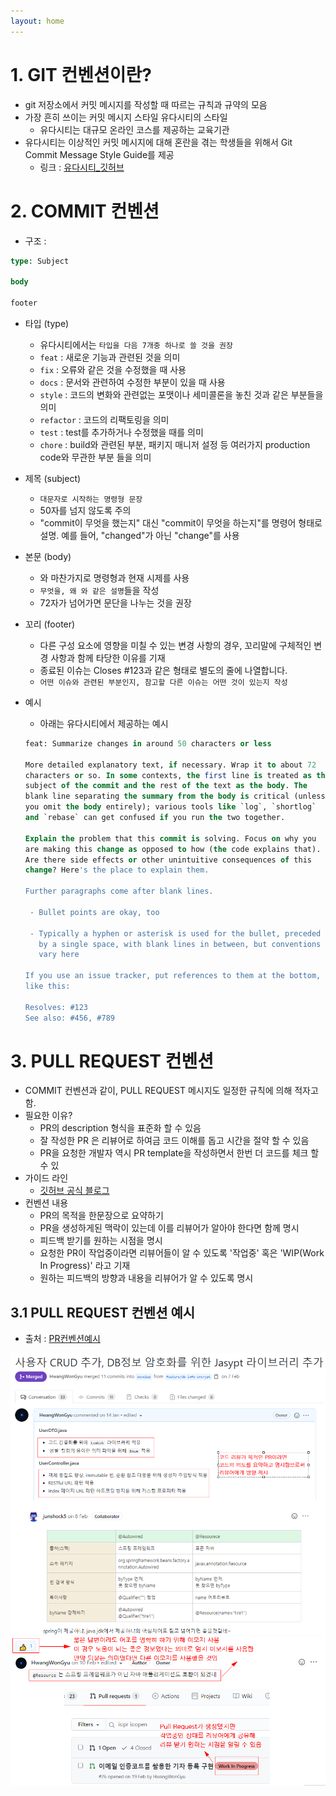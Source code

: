 ```yaml
---
layout: home
---
```


# 1. GIT 컨벤션이란?

- git 저장소에서 커밋 메시지를 작성할 때 따르는 규칙과 규약의 모음
- 가장 흔히 쓰이는 커밋 메시지 스타일 유다시티의 스타일
    - 유다시티는 대규모 온라인 코스를 제공하는 교육기관
- 유다시티는 이상적인 커밋 메시지에 대해 혼란을 겪는 학생들을 위해서 Git Commit Message Style Guide를 제공
    - 링크 : [유다시티_깃허브](https://udacity.github.io/git-styleguide/)

# 2. COMMIT 컨벤션

- 구조 :

```sql
type: Subject

body

footer
```

- 타입 (type)
    - 유다시티에서는 `타입을 다음 7개중 하나로 쓸 것을 권장`
    - `feat` : 새로운 기능과 관련된 것을 의미
    - `fix` : 오류와 같은 것을 수정했을 때 사용
    - `docs` : 문서와 관련하여 수정한 부분이 있을 때 사용
    - `style` : 코드의 변화와 관련없는 포맷이나 세미콜론을 놓친 것과 같은 부분들을 의미
    - `refactor` : 코드의 리팩토링을 의미
    - `test` : test를 추가하거나 수정했을 때를 의미
    - `chore` : build와 관련된 부분, 패키지 매니저 설정 등 여러가지 production code와 무관한 부분 들을 의미
- 제목 (subject)
    - `대문자로 시작하는 명령형 문장`
    - 50자를 넘지 않도록 주의
    - "commit이 무엇을 했는지" 대신 "commit이 무엇을 하는지"를 명령어 형태로 설명. 예를 들어, "changed"가 아닌 "change"를 사용
- 본문 (body)
    - 와 마찬가지로 명령형과 현재 시제를 사용
    - `무엇을, 왜 와 같은 설명`들을 작성
    - 72자가 넘어가면 문단을 나누는 것을 권장
- 꼬리 (footer)
    - 다른 구성 요소에 영향을 미칠 수 있는 변경 사항의 경우, 꼬리말에 구체적인 변경 사항과 함께 타당한 이유를 기재
    - 종료된 이슈는 Closes #123과 같은 형태로 별도의 줄에 나열합니다.
    - `어떤 이슈와 관련된 부분인지, 참고할 다른 이슈는 어떤 것이 있는지 작성`
- 예시
    - 아래는 유다시티에서 제공하는 예시
    
    ```sql
    feat: Summarize changes in around 50 characters or less
    
    More detailed explanatory text, if necessary. Wrap it to about 72
    characters or so. In some contexts, the first line is treated as the
    subject of the commit and the rest of the text as the body. The
    blank line separating the summary from the body is critical (unless
    you omit the body entirely); various tools like `log`, `shortlog`
    and `rebase` can get confused if you run the two together.
    
    Explain the problem that this commit is solving. Focus on why you
    are making this change as opposed to how (the code explains that).
    Are there side effects or other unintuitive consequences of this
    change? Here's the place to explain them.
    
    Further paragraphs come after blank lines.
    
     - Bullet points are okay, too
    
     - Typically a hyphen or asterisk is used for the bullet, preceded
       by a single space, with blank lines in between, but conventions
       vary here
    
    If you use an issue tracker, put references to them at the bottom,
    like this:
    
    Resolves: #123
    See also: #456, #789
    ```
    

# 3. PULL REQUEST 컨벤션

- COMMIT 컨벤션과 같이, PULL REQUEST 메시지도 일정한 규칙에 의해 적자고 함.
- 필요한 이유?
    - PR의 description 형식을 표준화 할 수 있음
    - 잘 작성한 PR 은 리뷰어로 하여금 코드 이해를 돕고 시간을 절약 할 수 있음
    - PR을 요청한 개발자 역시 PR template을 작성하면서 한번 더 코드를 체크 할 수 있
- 가이드 라인
    - [깃허브 공식 블로그](https://github.blog/2015-01-21-how-to-write-the-perfect-pull-request/)
- 컨벤션 내용
    - PR의 목적을 한문장으로 요약하기
    - PR을 생성하게된 맥락이 있는데 이를 리뷰어가 알아야 한다면 함께 명시
    - 피드백 받기를 원하는 시점을 명시
    - 요청한 PR이 작업중이라면 리뷰어들이 알 수 있도록 '작업중' 혹은 'WIP(Work In Progress)' 라고 기재
    - 원하는 피드백의 방향과 내용을 리뷰어가 알 수 있도록 명시

## 3.1 PULL REQUEST 컨벤션 예시

- 출처 : [PR컨벤션예시](https://beststar-1.tistory.com/12)

<img src="images/2_01.png">

<img src="images/2_02.png">
